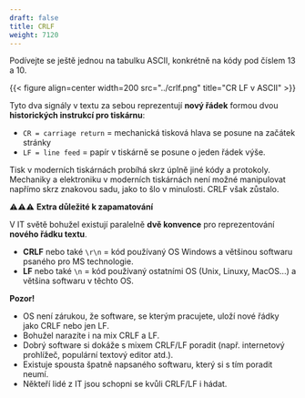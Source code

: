 ```yaml
---
draft: false
title: CRLF
weight: 7120
---
```


Podívejte se ještě jednou na tabulku ASCII, konkrétně na kódy pod číslem 13 a 10.

{{< figure align=center width=200 src="../crlf.png" title="CR LF v ASCII" >}}

Tyto dva signály v textu za sebou reprezentují **nový řádek** formou dvou **historických instrukcí pro tiskárnu**:

- `CR = carriage return` = mechanická tisková hlava se posune na začátek stránky
- `LF = line feed` = papír v tiskárně se posune o jeden řádek výše.

Tisk v moderních tiskárnách probíhá skrz úplně jiné kódy a protokoly. Mechaniky a elektroniku v moderních tiskárnách není možné manipulovat napřímo skrz znakovou sadu, jako to šlo v minulosti. CRLF však zůstalo.


<div class="note-blue">

⚠️⚠️⚠️ **Extra důležité k zapamatování**

V IT světě bohužel existují paralelně **dvě konvence** pro reprezentování **nového řádku textu**.

- **CRLF** nebo také `\r\n` = kód používaný OS Windows a většinou softwaru psaného pro MS technologie.
- **LF**  nebo také `\n` = kód používaný ostatními OS (Unix, Linuxy, MacOS...) a většina softwaru v těchto OS.

</div>

<div class="note-blue">

**Pozor!**

- OS není zárukou, že software, se kterým pracujete, uloží nové řádky jako CRLF nebo jen LF.
- Bohužel narazíte i na mix CRLF a LF.
- Dobrý software si dokáže s mixem CRLF/LF poradit (např. internetový prohlížeč, populární textový editor atd.).
- Existuje spousta špatně napsaného softwaru, který si s tím poradit neumí.
- Někteří lidé z IT jsou schopni se kvůli CRLF/LF i hádat.

</div>